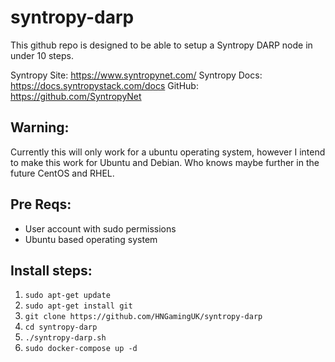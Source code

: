 # syntropy-darp

This github repo is designed to be able to setup a Syntropy DARP node in under 10 steps.

Syntropy Site: https://www.syntropynet.com/
Syntropy Docs: https://docs.syntropystack.com/docs
GitHub: https://github.com/SyntropyNet

## Warning:
Currently this will only work for a ubuntu operating system, however I intend to make this work for Ubuntu and Debian. 
Who knows maybe further in the future CentOS and RHEL.

## Pre Reqs:
- User account with sudo permissions
- Ubuntu based operating system

## Install steps:
1. `sudo apt-get update`
2. `sudo apt-get install git`
3. `git clone https://github.com/HNGamingUK/syntropy-darp`
4. `cd syntropy-darp`
5. `./syntropy-darp.sh`
6. `sudo docker-compose up -d`
